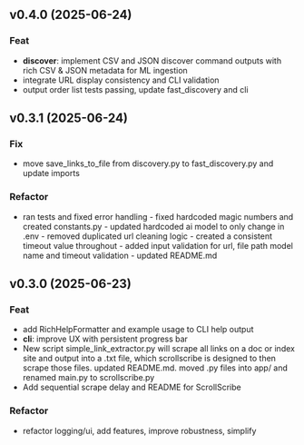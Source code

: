 ## v0.4.0 (2025-06-24)

### Feat

- **discover**: implement CSV and JSON discover command outputs with rich CSV & JSON metadata for ML ingestion
- integrate URL display consistency and CLI validation
- output order list tests passing, update fast_discovery and cli

## v0.3.1 (2025-06-24)

### Fix

- move save_links_to_file from discovery.py to fast_discovery.py and update imports

### Refactor

- ran tests and fixed error handling - fixed hardcoded magic numbers and created constants.py - updated hardcoded ai model to only change in .env - removed duplicated url cleaning logic - created a consistent timeout value throughout - added input validation for url, file path model name and timeout validation - updated README.md

## v0.3.0 (2025-06-23)

### Feat

- add RichHelpFormatter and example usage to CLI help output
- **cli**: improve UX with persistent progress bar
- New script simple_link_extractor.py will scrape all links on a doc or index site and output into a .txt file, which scrollscribe is designed to then scrape those files. updated README.md. moved .py files into app/ and renamed main.py to scrollscribe.py
- Add sequential scrape delay and README for ScrollScribe

### Refactor

- refactor logging/ui, add features, improve robustness, simplify
